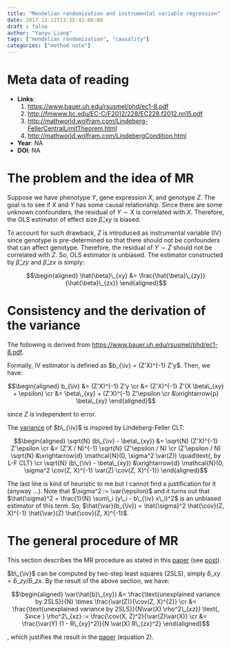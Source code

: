```yaml
---
title: "Mendelian randomization and instrumental variable regression"
date: 2017-12-11T13:35:41-06:00
draft : false
author: "Yanyu Liang"
tags: ["mendelian randomization", "causality"]
categories: ["method note"]
---
```


$$
\newcommand\cov{\text{Cov}}
\newcommand\var{\text{Var}}
\newcommand\iv{\text{IV}}
$$

# Meta data of reading

* **Links**:
  1. <https://www.bauer.uh.edu/rsusmel/phd/ec1-8.pdf>
  2. <http://fmwww.bc.edu/EC-C/F2012/228/EC228.f2012.nn15.pdf>
  3. <http://mathworld.wolfram.com/Lindeberg-FellerCentralLimitTheorem.html>
  4. <http://mathworld.wolfram.com/LindebergCondition.html>
* **Year**: NA
* **DOI**: NA

# The problem and the idea of MR

Suppose we have phenotype $Y$, gene expression $X$, and genotype $Z$. The goal is to see if $X$ and $Y$ has some causal relationship. Since there are some unknown confounders, the residual of $Y \sim X$ is correlated with $X$. Therefore, the OLS estimator of effect size $\hat{\beta}\_{xy}$ is biased.

To account for such drawback, $Z$ is introduced as instrumental variable (IV) since genotype is pre-determined so that there should not be confounders that can affect genotype. Therefore, the residual of $Y \sim Z$ should not be correlated with $Z$. So, OLS estimator is unbiased. The estimator constructed by $\hat{\beta}\_{zy}$ and $\hat{\beta}\_{zx}$ is simply:

$$\begin{aligned}
\hat{\beta}\_{xy} &= \frac{\hat{\beta}\_{zy}}{\hat{\beta}\_{zx}}
\end{aligned}$$

# Consistency and the derivation of the variance

The following is derived from <https://www.bauer.uh.edu/rsusmel/phd/ec1-8.pdf>.

Formally, IV estimator is defined as $b_{\iv} = (Z'X)^{-1} Z'y$. Then, we have:

$$\begin{aligned}
  b_{\iv} &= (Z'X)^{-1} Z'y \cr
  &= (Z'X)^{-1} Z'(X \beta\_{xy} + \epsilon) \cr
  &= \beta\_{xy} + (Z'X)^{-1} Z'\epsilon \cr
  &\xrightarrow{p} \beta\_{xy}
\end{aligned}$$

since $Z$ is independent to error.

The [variance](#ivvar) of $b\_{\iv}$ is inspired by Lindeberg-Feller CLT:

$$\begin{aligned}
  \sqrt{N} (b\_{\iv} - \beta\_{xy}) &= \sqrt{N} (Z'X)^{-1} Z'\epsilon \cr
  &= (Z'X / N)^{-1} \sqrt{N} (Z'\epsilon / N) \cr
  (Z'\epsilon / N) \sqrt{N} &\xrightarrow{d} \mathcal{N}(0, \sigma^2 \var(Z)) \quad\text{, by L-F CLT} \cr
  \sqrt{N} (b\_{\iv} - \beta\_{xy}) &\xrightarrow{d} \mathcal{N}(0, \sigma^2 \cov(Z, X)^{-1} \var(Z) \cov(Z, X)^{-1})
\end{aligned}$$

The last line is kind of heuristic to me but I cannot find a justification for it (anyway ...). Note that $\sigma^2 := \var(\epsilon)$ and it turns out that $\hat{\sigma}^2 = \frac{1}{N} \sum\_i (y\_i - b\_{\iv} x\_i)^2$ is an unbiased estimator of this term. So, $\hat{\var}(b_{\iv}) = \hat{\sigma}^2 \hat{\cov}(Z, X)^{-1} \hat{\var}(Z) \hat{\cov}(Z, X)^{-1}$.

# The general procedure of MR

This section describes the MR procedure as stated in this [paper](https://www.nature.com/articles/ng.3538) (see [post](http://localhost:1313/notebook/posts/zhu-2017-ng/)).

$b\_{\iv}$ can be computed by two-step least squares (2SLS), simply $\hat{b}\_{xy} = \hat{b}\_{zy} / \hat{b}\_{zx}$. By the result of the above section, we have:

$$\begin{aligned}
  \var(\hat{b}\_{xy}) &= \frac{\text{unexplained variance by 2SLS}}{N} \times \frac{\var(Z)}{\cov(Z, X)^{2}} \cr
  &= \frac{\text{unexplained variance by 2SLS}}{N\var(X) \rho^2\_{xz}} \text{, Since } \rho^2\_{xz} := \frac{\cov(X, Z)^2}{\var(Z)\var(X)} \cr
  &= \frac{\var(Y) (1 - R\_{xy}^2)}{N \var(X) R\_{zx}^2}
\end{aligned}$$

, which justifies the result in the [paper](https://www.nature.com/articles/ng.3538) (equation 2).
